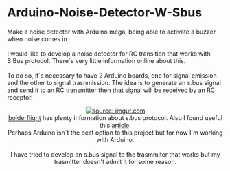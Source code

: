 # Arduino-Noise-Detector-W-Sbus
Make a noise detector with Arduino mega, being able to activate a buzzer when noise comes in. <br>
<br> I would like to develop a noise detector for RC transition that works with S.Bus protocol. There´s very little information online about this. </br> <br>
To do so, it´s necessary to have 2 Arduino boards, one for signal emission and the other to signal trasnmission. The idea is to generate an s.bus signal and send it to an RC transmitter then that signal will be received by an RC receptor. <br>

<center><a href="https://imgur.com/8bKb6tT"><img src="https://i.imgur.com/8bKb6tT.png" title="source: imgur.com" /></a><br>
<a href="https://github.com/bolderflight"> bolderflight</a> has plenty information about s.bus protocol. Also I found useful this <a href="https://quadmeup.com/generate-s-bus-with-arduino-in-a-simple-way/"> article</a>. <br>
  Perhaps Arduino isn´t the best option to this project but for now I´m working with Arduino. <br> <br>
  I have tried to develop an s.bus signal to the trasmmiter that works but my trasmitter doesn't admit it for some reason. 
